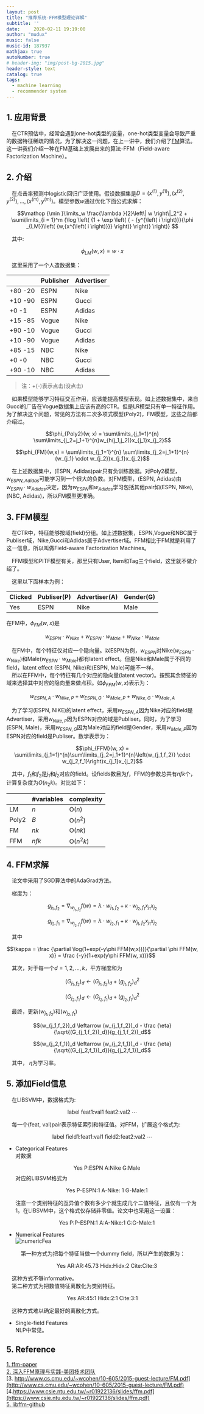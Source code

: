 ```yaml
---
layout: post
title: "推荐系统-FFM模型理论详解"
subtitle: ''
date:     2020-02-11 19:19:00
author: "mudux"
music: false
music-id: 187937
mathjax: true
autoNumber: true
# header-img: "img/post-bg-2015.jpg"
header-style: text
catalog: true
tags:
  - machine learning
  - recommender system
---
```


## 1. 应用背景
&emsp;在CTR预估中，经常会遇到one-hot类型的变量，one-hot类型变量会导致严重的数据特征稀疏的情况，为了解决这一问题，在上一讲中，我们介绍了[FM](https://hexinlin.top/2020/02/06/fm/)算法。这一讲我们介绍一种在FM基础上发展出来的算法-FFM（Field-aware Factorization Machine）。

## 2. 介绍
&emsp;在点击率预测中logistic回归广泛使用。假设数据集是$D={(x^{(1)},y^{(1)}),(x^{(2)},y^{(2)}),...,(x^{(m)},y^{(m)})}$。模型参数$w$通过优化下面公式求解：


$$\mathop {\min }\limits_w \frac{\lambda }{2}\left\| w \right\|_2^2 + \sum\limits_{i = 1}^m {\log \left( {1 + \exp \left( { - {y^{\left( i \right)}}{\phi _{LM}}\left( {w,{x^{\left( i \right)}}} \right)} \right)} \right)} $$

&emsp;其中:

$$\phi_{LM}(w, x) = w \cdot x$$

&emsp;这里采用了一个人造数据集：


|  | Publisher | Advertiser |
| ---- | ---- | ---- |
| +80 -20 | ESPN | Nike |
| +10 -90 | ESPN | Gucci |
| +0 -1 | ESPN | Adidas |
| +15 -85 | Vogue | Nike |
| +90 -10 | Vogue | Gucci |
| +10 -90 | Vogue | Adidas |
| +85 -15 | NBC | Nike |
| +0 -0 | NBC | Gucci |
| +90 -10 | NBC | Adidas |

>注：+(-)表示点击(没点击)

&emsp;如果模型能够学习特征交互作用，应该能提高模型表现。如上述数据集中，来自Gucci的广告在Vogue数据集上应该有高的CTR。但是LR模型只有单一特征作用。为了解决这个问题，常见的方法有二次多项式模型(Poly2)，FM模型，这些之前都介绍过。


$$\phi_{Poly2}(w, x) = \sum\limits_{j_1=1}^{n} \sum\limits_{j_2=j_1+1}^{n}w_{h(j_1,j_2)}x_{j_1}x_{j_2}$$

$$\phi_{FM}(w,x) = \sum\limits_{j_1=1}^{n} \sum\limits_{j_2=j_1+1}^{n}(w_{j_1} \cdot w_{j_2})x_{j_1}x_{j_2}$$

&emsp;在上述数据集中，(ESPN, Adidas)pair只有负训练数据。对Poly2模型，$w_{ESPN, Adidas}$可能学习到一个很大的负数。对FM模型，(ESPN, Adidas)由$w_{ESPN} \cdot w_{Adidas}$决定，因为$w_{ESPN}$和$w_{Adidas}$学习包括其他pair如(ESPN, Nike),(NBC, Adidas)，所以FM模型更准确。


## 3. FFM模型
&emsp;在CTR中，特征能够按域(field)分组。如上述数据集，ESPN,Vogue和NBC属于Publiser域，Nike,Gucci和Adidas属于Advertiser域。FFM相比于FM就是利用了这一信息，所以叫做Field-aware Factorization Machines。

&emsp;FFM模型和PITF模型有关，那里只有User, Item和Tag三个field，这里就不做介绍了。

&emsp;这里以下面样本为例：

| Clicked | Publiser(P) | Advertiser(A) | Gender(G) |
| ---- | ---- | ---- | ---- |
| Yes | ESPN | Nike | Male |

在FM中，$\phi_{FM}(w, x)$是

$$w_{ESPN} \cdot w_{Nike} + w_{ESPN} \cdot w_{Male} + w_{Nike} \cdot w_{Male}$$

&emsp;在FM中，每个特征仅对应一个隐向量。以ESPN为例，$w_{ESPN}$对Nike($w_{ESPN} \cdot w_{Nike}$)和Male($w_{ESPN} \cdot w_{Male}$)都有latent effect。但是Nike和Male属于不同的field，latent effect (ESPN, Nike)和(ESPN, Male)可能不一样。  
&emsp;所以在FFM中，每个特征有几个对应的隐向量(latent vector)。按照其余特征的域来选择其中对应的隐向量来做点积。如$\phi_{FFM}(w,x)$表示为：

$$w_{ESPN,A} \cdot w_{Nike, P} + w_{ESPN,G} \cdot w_{Male, P} + w_{Nike, G} \cdot w_{Male, A}$$

&emsp;为了学习(ESPN, NIKE)的latent effect，采用$w_{ESPN, A}$因为Nike对应的field是Advertiser，采用$w_{Nike, P}$因为ESPN对应的域是Publiser。同时，为了学习(ESPN, Male)，采用$w_{ESPN, G}$因为Male对应的field是Gender，采用$w_{Male, P}$因为ESPN对应的field是Publiser。数学表示为：

$$\phi_{FFM}(w, x) = \sum\limits_{j_1=1}^{n}\sum\limits_{j_2=j_1+1}^{n}\left(w_{j_1,f_2)} \cdot w_{j_2,f_1}\right)x_{j_1}x_{j_2}$$

&emsp;其中，$f_1$和$f_2$是$j_1$和$j_2$对应的field。设fields数目为$f$，FFM的参数总共有$nfk$个，计算复杂度为$O(n_2k)$。对比如下：

|  | #variables | complexity |
| ---- | ---- | ---- |
| LM | $n$ | O($n$) |
| Poly2 | $B$ | O($n^2$) |
| FM | $nk$ | O($nk$) |
| FFM | $nfk$ | O($n^2k$) |


## 4. FFM求解

&emsp;论文中采用了SGD算法中的AdaGrad方法。

&emsp;梯度为：

$$g_{j_1,f_2} = \nabla_{w_{j_1,f_2}}f(w) = \lambda \cdot w_{j_1, f_2} + \kappa \cdot w_{j_2,f_1}x_{j_1}x_{j_2}$$

$$g_{j_2,f_1} = \nabla_{w_{j_2,f_1}}f(w) = \lambda \cdot w_{j_2, f_1} + \kappa \cdot w_{j_1,f_2}x_{j_1}x_{j_2}$$

&emsp;其中

$$\kappa = \frac {\partial \log(1+exp(-y\phi FFM(w,x)))}{\partial \phi FFM(w, x)} = \frac {-y}{1+exp(y\phi FFM(w, x))}$$

&emsp;其次，对于每一个$d=1,2,...,k$，平方梯度和为

$$(G_{j_1,f_2})_d \leftarrow (G_{j_1,f_2})_d + (g_{j_1,f_2})_d^2$$

$$(G_{j_2,f_1})_d \leftarrow (G_{j_2,f_1})_d + (g_{j_2,f_1})_d^2$$

&emsp;最终，更新$(w_{j_1,f_2})$和$(w_{j_2,f_1})$

$$(w_{j_1,f_2})_d \leftarrow (w_{j_1,f_2})_d - \frac {\eta}{\sqrt{(G_{j_1,f_2})_d}}(g_{j_1,f_2})_d$$

$$(w_{j_2,f_1})_d \leftarrow (w_{j_2,f_1})_d - \frac {\eta}{\sqrt{(G_{j_2,f_1})_d}}(g_{j_2,f_1})_d$$


&emsp;其中， $\eta$为学习率。

## 5. 添加Field信息

&emsp;在LIBSVM中，数据格式为:

$$\text{label feat1:val1  feat2:val2 } \cdots$$

&emsp;每一个(feat, val)pair表示特征索引和特征值。对FFM，扩展这个格式为:

$$\text{label field1:feat1:val1  field2:feat2:val2 } \cdots$$

- Categorical Features  
  对数据

  $$\text{Yes P:ESPN A:Nike G:Male}$$
  对应的LIBSVM格式为

  $$\text{Yes P-ESPN:1 A-Nike: 1 G-Male:1}$$

  注意一个类别特征的互异值个数有多少个就生成几个二值特征，且仅有一个为1。在LIBSVM中，这个格式仅存储非零值。论文中也采用这一设置：

  $$\text{Yes P:P-ESPN:1 A:A-Nike:1 G:G-Male:1}$$

- Numerical Features  
  ![numericFea](https://gitee.com/alston972/MarkDownPhotos/raw/master/2020-02-11/numericFea.PNG) 

  &emsp;第一种方式为把每个特征当做一个dummy field，所以产生的数据为：

    $$\text{Yes AR:AR:45.73 Hidx:Hidx:2 Cite:Cite:3}$$  

&emsp;这种方式不够informative。    
&emsp;第二种方式为把数值特征离散化为类别特征。

$$\text{Yes AR:45:1 Hidx:2:1 Cite:3:1}$$  


&emsp;这种方式难以确定最好的离散化方式。  
- Single-field Features  
  NLP中常见。

## 5. Reference
[1. ffm-paper](https://www.csie.ntu.edu.tw/~cjlin/papers/ffm.pdf)  
[2. 深入FFM原理与实践-美团技术团队](https://tech.meituan.com/2016/03/03/deep-understanding-of-ffm-principles-and-practices.html)  
[3. http://www.cs.cmu.edu/~wcohen/10-605/2015-guest-lecture/FM.pdf](http://www.cs.cmu.edu/~wcohen/10-605/2015-guest-lecture/FM.pdf)  
[4.https://www.csie.ntu.edu.tw/~r01922136/slides/ffm.pdf](https://www.csie.ntu.edu.tw/~r01922136/slides/ffm.pdf)  
[5. libffm-github](https://github.com/ycjuan/libffm)